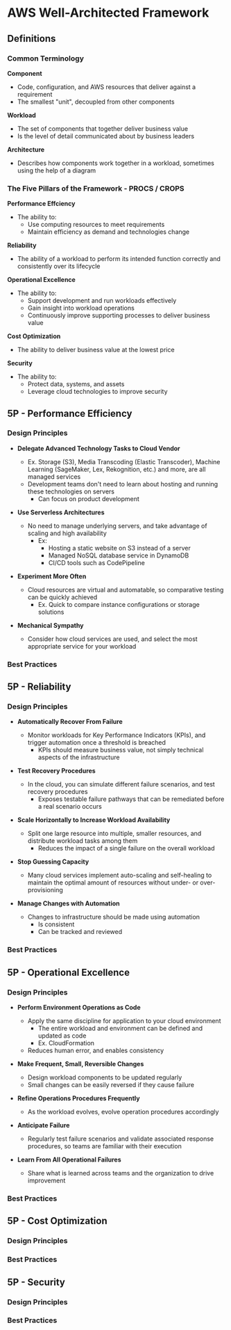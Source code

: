 # AWS Well-Architected Framework

## Definitions

### Common Terminology
**Component**
- Code, configuration, and AWS resources that deliver against a requirement
- The smallest "unit", decoupled from other components
  
**Workload**
- The set of components that together deliver business value
- Is the level of detail communicated about by business leaders

**Architecture**
- Describes how components work together in a workload, sometimes using the help of a diagram

### The Five Pillars of the Framework - PROCS / CROPS
**Performance Effciency**
- The ability to: 
  - Use computing resources to meet requirements
  - Maintain efficiency as demand and technologies change

**Reliability**
- The ability of a workload to perform its intended function correctly and consistently over its lifecycle

**Operational Excellence**
- The ability to:
  - Support development and run workloads effectively
  - Gain insight into workload operations
  - Continuously improve supporting processes to deliver business value

**Cost Optimization**
- The ability to deliver business value at the lowest price

**Security**
- The ability to:
  - Protect data, systems, and assets
  - Leverage cloud technologies to improve security

## 5P - Performance Efficiency
### Design Principles
- **Delegate Advanced Technology Tasks to Cloud Vendor**
  - Ex. Storage (S3), Media Transcoding (Elastic Transcoder), Machine Learning (SageMaker, Lex, Rekognition, etc.) and more, are all managed services
  - Development teams don't need to learn about hosting and running these technologies on servers
    - Can focus on product development

- **Use Serverless Architectures**
  - No need to manage underlying servers, and take advantage of scaling and high availability
    - Ex:
      - Hosting a static website on S3 instead of a server
      - Managed NoSQL database service in DynamoDB
      - CI/CD tools such as CodePipeline

- **Experiment More Often**
  - Cloud resources are virtual and automatable, so comparative testing can be quickly achieved
    - Ex. Quick to compare instance configurations or storage solutions

- **Mechanical Sympathy**
  - Consider how cloud services are used, and select the most appropriate service for your workload

### Best Practices

## 5P - Reliability
### Design Principles

- **Automatically Recover From Failure**
  - Monitor workloads for Key Performance Indicators (KPIs), and trigger automation once a threshold is breached
    - KPIs should measure business value, not simply technical aspects of the infrastructure

- **Test Recovery Procedures**
  - In the cloud, you can simulate different failure scenarios, and test recovery procedures
    - Exposes testable failure pathways that can be remediated before a real scenario occurs

- **Scale Horizontally to Increase Workload Availability**
  - Split one large resource into multiple, smaller resources, and distribute workload tasks among them
    - Reduces the impact of a single failure on the overall workload

- **Stop Guessing Capacity**
  - Many cloud services implement auto-scaling and self-healing to maintain the optimal amount of resources without under- or over-provisioning

- **Manage Changes with Automation**
  - Changes to infrastructure should be made using automation
    - Is consistent
    - Can be tracked and reviewed

### Best Practices

## 5P - Operational Excellence
### Design Principles
- **Perform Environment Operations as Code**
  - Apply the same discipline for application to your cloud environment
    - The entire workload and environment can be defined and updated as code
    - Ex. CloudFormation
  - Reduces human error, and enables consistency

- **Make Frequent, Small, Reversible Changes**
  - Design workload components to be updated regularly
  - Small changes can be easily reversed if they cause failure

- **Refine Operations Procedures Frequently**
  - As the workload evolves, evolve operation procedures accordingly

- **Anticipate Failure**
  - Regularly test failure scenarios and validate associated response procedures, so teams are familiar with their execution

- **Learn From All Operational Failures**
  - Share what is learned across teams and the organization to drive improvement

### Best Practices

## 5P - Cost Optimization
### Design Principles

### Best Practices

## 5P - Security
### Design Principles

### Best Practices

